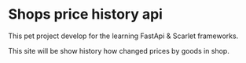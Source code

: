 # Shops price history api

This pet project develop for the learning FastApi & Scarlet frameworks.

This site will be show history how changed prices by goods in shop.
 